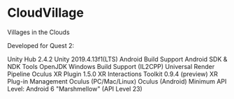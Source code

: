 # CloudVillage
Villages in the Clouds

Developed for Quest 2:

Unity Hub 2.4.2
Unity 2019.4.13f1(LTS)
  Android Build Support
     Android SDK & NDK Tools
     OpenJDK
  Windows Build Support (IL2CPP) 
Universal Render Pipeline
Oculus XR Plugin 1.5.0
XR Interactions Toolkit 0.9.4 (preview)
XR Plug-in Management
  Oculus (PC/Mac/Linux)
  Oculus (Android)
Minimum API Level: Android 6 "Marshmellow" (API Level 23)
